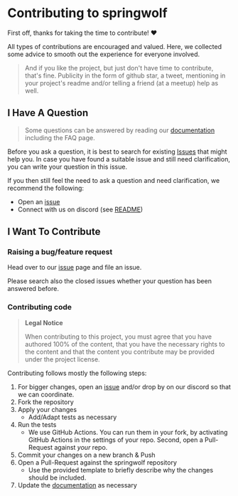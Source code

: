 # Contributing to springwolf

First off, thanks for taking the time to contribute! ❤️

All types of contributions are encouraged and valued.
Here, we collected some advice to smooth out the experience for everyone involved.

> And if you like the project, but just don't have time to contribute, that's fine. Publicity in the form of github star, a tweet, mentioning in your project's readme and/or telling a friend (at a meetup) help as well.

## I Have A Question

> Some questions can be answered by reading our [documentation](https://www.springwolf.dev/docs/faq) including the FAQ page.

Before you ask a question, it is best to search for existing [Issues](https://github.com/springwolf/springwolf-core/issues) that might help you.
In case you have found a suitable issue and still need clarification, you can write your question in this issue.

If you then still feel the need to ask a question and need clarification, we recommend the following:
- Open an [issue](https://github.com/springwolf/springwolf-core/issues)
- Connect with us on discord (see [README](README.md))

## I Want To Contribute
### Raising a bug/feature request

Head over to our [issue](https://github.com/springwolf/springwolf-core/issues?q=is%3Aissue) page and file an issue.

Please search also the closed issues whether your question has been answered before.

### Contributing code
> **Legal Notice**
> 
> When contributing to this project, you must agree that you have authored 100% of the content, that you have the necessary rights to the content and that the content you contribute may be provided under the project license.

Contributing follows mostly the following steps:

1. For bigger changes, open an [issue](https://github.com/springwolf/springwolf-core/issues) and/or drop by on our discord so that we can coordinate.
2. Fork the repository
3. Apply your changes
   - Add/Adapt tests as necessary
4. Run the tests
   - We use GitHub Actions. You can run them in your fork, by activating GitHub Actions in the settings of your repo. Second, open a Pull-Request against _your_ repo.
5. Commit your changes on a new branch & Push
6. Open a Pull-Request against the springwolf repository
   - Use the provided template to briefly describe why the changes should be included.
7. Update the [documentation](https://github.com/springwolf/springwolf.github.io) as necessary

